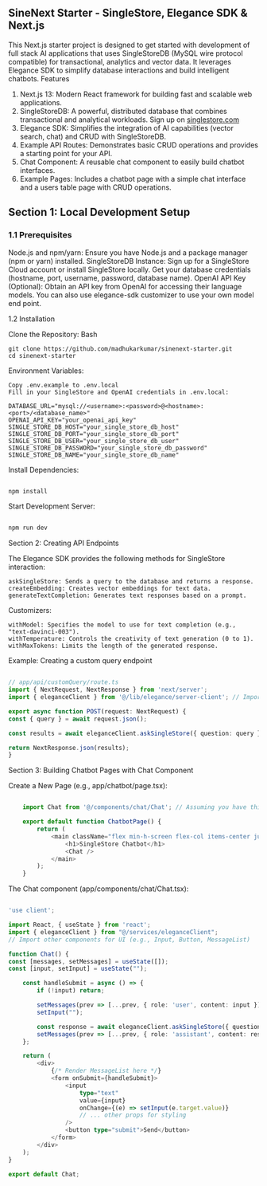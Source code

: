 ## SineNext Starter - SingleStore, Elegance SDK & Next.js

This Next.js starter project is designed to get started with development of full stack AI applications that uses SingleStoreDB (MySQL wire protocol compatible) for transactional, analytics and vector data. It leverages Elegance SDK to simplify database interactions and build intelligent chatbots.
Features

1. Next.js 13: Modern React framework for building fast and scalable web applications.
2. SingleStoreDB: A powerful, distributed database that combines transactional and analytical workloads. Sign up on [singlestore.com](https://singlestore.com)
3. Elegance SDK: Simplifies the integration of AI capabilities (vector search, chat) and CRUD with SingleStoreDB.
4. Example API Routes: Demonstrates basic CRUD operations and provides a starting point for your API.
5. Chat Component: A reusable chat component to easily build chatbot interfaces.
6. Example Pages: Includes a chatbot page with a simple chat interface and a users table page with CRUD operations.

## Section 1: Local Development Setup

### 1.1 Prerequisites

Node.js and npm/yarn: Ensure you have Node.js and a package manager (npm or yarn) installed.
SingleStoreDB Instance: Sign up for a SingleStore Cloud account or install SingleStore locally. Get your database credentials (hostname, port, username, password, database name).
OpenAI API Key (Optional): Obtain an API key from OpenAI for accessing their language models. You can also use elegance-sdk customizer to use your own model end point.

1.2 Installation

Clone the Repository:
Bash

    git clone https://github.com/madhukarkumar/sinenext-starter.git
    cd sinenext-starter

Environment Variables:

    Copy .env.example to .env.local
    Fill in your SingleStore and OpenAI credentials in .env.local:

    DATABASE_URL="mysql://<username>:<password>@<hostname>:<port>/<database_name>"
    OPENAI_API_KEY="your_openai_api_key"
    SINGLE_STORE_DB_HOST="your_single_store_db_host"
    SINGLE_STORE_DB_PORT="your_single_store_db_port"
    SINGLE_STORE_DB_USER="your_single_store_db_user"
    SINGLE_STORE_DB_PASSWORD="your_single_store_db_password"
    SINGLE_STORE_DB_NAME="your_single_store_db_name"

Install Dependencies:

```Bash

npm install
```

Start Development Server:

```Bash

npm run dev
```

Section 2: Creating API Endpoints

The Elegance SDK provides the following methods for SingleStore interaction:

    askSingleStore: Sends a query to the database and returns a response.
    createEmbedding: Creates vector embeddings for text data.
    generateTextCompletion: Generates text responses based on a prompt.

Customizers:

    withModel: Specifies the model to use for text completion (e.g., "text-davinci-003").
    withTemperature: Controls the creativity of text generation (0 to 1).
    withMaxTokens: Limits the length of the generated response.

Example: Creating a custom query endpoint

```TypeScript

// app/api/customQuery/route.ts
import { NextRequest, NextResponse } from 'next/server';
import { eleganceClient } from '@/lib/elegance/server-client'; // Import your Elegance client

export async function POST(request: NextRequest) {
const { query } = await request.json();

const results = await eleganceClient.askSingleStore({ question: query });

return NextResponse.json(results);
}
```

Section 3: Building Chatbot Pages with Chat Component

Create a New Page (e.g., app/chatbot/page.tsx):

```TypeScript

    import Chat from '@/components/chat/Chat'; // Assuming you have this component

    export default function ChatbotPage() {
        return (
            <main className="flex min-h-screen flex-col items-center justify-center p-24">
                <h1>SingleStore Chatbot</h1>
                <Chat />
            </main>
        );
    }
```

The Chat component (app/components/chat/Chat.tsx):

```TypeScript

'use client';

import React, { useState } from 'react';
import { eleganceClient } from "@/services/eleganceClient";
// Import other components for UI (e.g., Input, Button, MessageList)

function Chat() {
const [messages, setMessages] = useState([]);
const [input, setInput] = useState("");

    const handleSubmit = async () => {
        if (!input) return;

        setMessages(prev => [...prev, { role: 'user', content: input }]);
        setInput("");

        const response = await eleganceClient.askSingleStore({ question: input });
        setMessages(prev => [...prev, { role: 'assistant', content: response.text }]);
    };

    return (
        <div>
            {/* Render MessageList here */}
            <form onSubmit={handleSubmit}>
                <input
                    type="text"
                    value={input}
                    onChange={(e) => setInput(e.target.value)}
                    // ... other props for styling
                />
                <button type="submit">Send</button>
            </form>
        </div>
    );
}

export default Chat;
```
